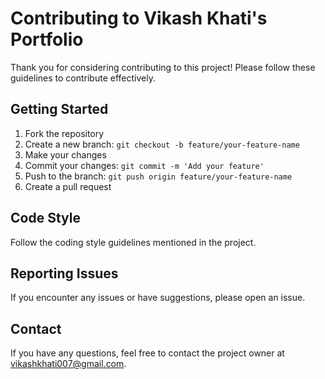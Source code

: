 # Contributing to Vikash Khati's Portfolio

Thank you for considering contributing to this project! Please follow these guidelines to contribute effectively.

## Getting Started
1. Fork the repository
2. Create a new branch: `git checkout -b feature/your-feature-name`
3. Make your changes
4. Commit your changes: `git commit -m 'Add your feature'`
5. Push to the branch: `git push origin feature/your-feature-name`
6. Create a pull request

## Code Style
Follow the coding style guidelines mentioned in the project.

## Reporting Issues
If you encounter any issues or have suggestions, please open an issue.

## Contact
If you have any questions, feel free to contact the project owner at [vikashkhati007@gmail.com](mailto:vikashkhati007@gmail.com).


